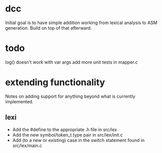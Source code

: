 dcc
===
Initial goal is to have simple addition working from lexical 
analysis to ASM generation. Build on top of that afterward.

todo
====
log() doesn't work with var args
add more unit tests in mapper.c

extending functionality
=======================
Notes on adding support for anything beyond what is currently
implemented.

lexi
----
* Add the #define to the appropriate .h file in src/lex
* Add the new symbol/token_t.type pair in src/lex/init.c
* Add (to a new or existing) case in the switch statement
found in src/lex/main.c
